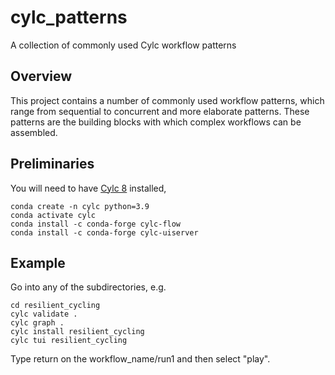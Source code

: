 # cylc_patterns

A collection of commonly used Cylc workflow patterns 

## Overview

This project contains a number of commonly used workflow patterns, which range from sequential to concurrent and more elaborate patterns. These patterns 
are the building blocks with which complex workflows can be assembled.

## Preliminaries

You will need to have [Cylc 8](https://cylc.github.io/cylc-doc/stable/html/) installed,
```
conda create -n cylc python=3.9
conda activate cylc
conda install -c conda-forge cylc-flow
conda install -c conda-forge cylc-uiserver
```

## Example

Go into any of the subdirectories, e.g.
```
cd resilient_cycling
cylc validate .
cylc graph .
cylc install resilient_cycling
cylc tui resilient_cycling
```
Type return on the workflow_name/run1 and then select "play".





